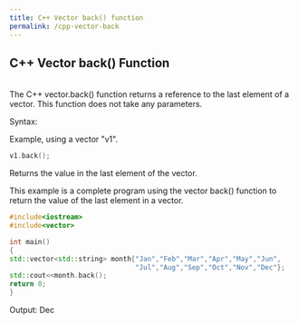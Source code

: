```yaml
---
title: C++ Vector back() function
permalink: /cpp-vector-back
---
```


## C++ Vector back() Function
<br/>
The C++ vector.back() function returns a reference to the last element of a vector. This function does not take any parameters.

Syntax:

Example, using a vector "v1".
```cpp
v1.back();
```
Returns the value in the last element of the vector.




This example is a complete program using the vector back() function to return the value of the last element in a vector.
```cpp
#include<iostream>
#include<vector>

int main()
{
std::vector<std::string> month{"Jan","Feb","Mar","Apr","May","Jun",
                               "Jul","Aug","Sep","Oct","Nov","Dec"};
std::cout<<month.back();
return 0;
}  
```
Output: Dec

